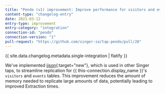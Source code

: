 ```yaml
---
title: "Pendo (v1) improvement: Improve performance for visitors and events tables"
content-type: "changelog-entry"
date: 2021-03-12
entry-type: improvement
entry-category: "integration"
connection-id: "pendo"
connection-version: "1"
pull-request: "https://github.com/singer-io/tap-pendo/pull/28"
---
```


{{ site.data.changelog.metadata.single-integration | flatify }}

We've implemented [ijson](https://github.com/ICRAR/ijson){:target="new"}, which is used in other Singer taps, to streamline replication for {{ this-connection.display_name }}'s `visitors` and `events` tables. This improvement reduces the amount of memory needed to replicate large amounts of data, potentially leading to improved Extraction times.
